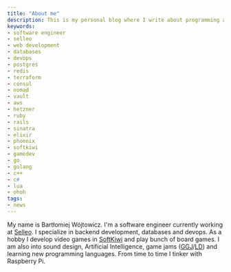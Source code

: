 ```yaml
---
title: "About me"
description: This is my personal blog where I write about programming and related topics.
keywords:
- software engineer
- selleo
- web development
- databases
- devops
- postgres
- redis
- terraform
- consul
- nomad
- vault
- aws
- hetzner
- ruby
- rails
- sinatra
- elixir
- phoenix
- softkiwi
- gamedev
- go
- golang
- c++
- c#
- lua
- ohoh
tags:
- news
---
```


My name is Bartłomiej Wójtowicz.
I'm a software engineer currently working at [Selleo](https://selleo.com?utm_source=qbart.dev&utm_campaign=qbart.dev). I specialize in backend development, databases and devops.
As a hobby I develop video games in [SoftKiwi](https://www.softkiwi.com/) and play bunch of board games.
I am also into sound design, Artificial Intelligence, game jams ([GGJ](https://globalgamejam.org/users/bwojtowicz)/[LD](https://ldjam.com/users/bart/games)) and learning new programming languages.
From time to time I tinker with Raspberry Pi.
